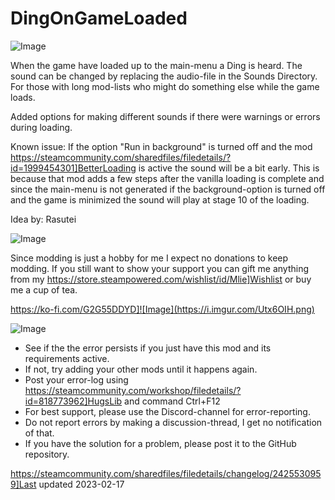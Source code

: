 # DingOnGameLoaded

![Image](https://i.imgur.com/buuPQel.png)


When the game have loaded up to the main-menu a Ding is heard.
The sound can be changed by replacing the audio-file in the Sounds Directory.
For those with long mod-lists who might do something else while the game loads.

Added options for making different sounds if there were warnings or errors during loading. 

Known issue: If the option "Run in background" is turned off and the mod https://steamcommunity.com/sharedfiles/filedetails/?id=1999454301]BetterLoading is active the sound will be a bit early. This is because that mod adds a few steps after the vanilla loading is complete and since the main-menu is not generated if the background-option is turned off and the game is minimized the sound will play at stage 10 of the loading.

Idea by: Rasutei
	
![Image](https://i.imgur.com/O0IIlYj.png)

Since modding is just a hobby for me I expect no donations to keep modding. If you still want to show your support you can gift me anything from my https://store.steampowered.com/wishlist/id/Mlie]Wishlist or buy me a cup of tea.

https://ko-fi.com/G2G55DDYD]![Image](https://i.imgur.com/Utx6OIH.png)


![Image](https://i.imgur.com/PwoNOj4.png)



-  See if the the error persists if you just have this mod and its requirements active.
-  If not, try adding your other mods until it happens again.
-  Post your error-log using https://steamcommunity.com/workshop/filedetails/?id=818773962]HugsLib and command Ctrl+F12
-  For best support, please use the Discord-channel for error-reporting.
-  Do not report errors by making a discussion-thread, I get no notification of that.
-  If you have the solution for a problem, please post it to the GitHub repository.




https://steamcommunity.com/sharedfiles/filedetails/changelog/2425530959]Last updated 2023-02-17
